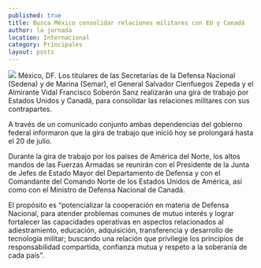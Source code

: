 ```yaml
---
published: true
title: Busca México consolidar relaciones militares con EU y Canadá
author: la jornada
location: Internacional
category: Principales
layout: posts
---
```


![](http://i.imgur.com/CjN0hYHm.jpg)
México, DF. Los titulares de las Secretarías de la Defensa Nacional (Sedena) y de Marina (Semar), el General Salvador Cienfuegos Zepeda y el Almirante Vidal Francisco Soberón Sanz realizarán una gira de trabajo por Estados Unidos y Canadá, para consolidar las relaciones militares con sus contrapartes.

A través de un comunicado conjunto ambas dependencias del gobierno federal informaron que la gira de trabajo que inició hoy se prolongará hasta el 20 de julio.

Durante la gira de trabajo por los países de América del Norte, los altos mandos de las Fuerzas Armadas se reunirán con el Presidente de la Junta de Jefes de Estado Mayor del Departamento de Defensa y con el Comandante del Comando Norte de los Estados Unidos de América, así como con el Ministro de Defensa Nacional de Canadá.

El propósito es “potencializar la cooperación en materia de Defensa Nacional, para atender problemas comunes de mutuo interés y lograr fortalecer las capacidades operativas en aspectos relacionados al adiestramiento, educación, adquisición, transferencia y desarrollo de tecnología militar; buscando una relación que privilegie los principios de responsabilidad compartida, confianza mutua y respeto a la soberanía de cada país”.
